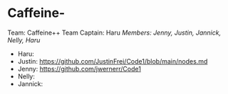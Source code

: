 # Caffeine-
Team: Caffeine++
Team Captain: Haru
_Members: Jenny, Justin, Jannick, Nelly, Haru_

- Haru: 
- Justin: https://github.com/JustinFrei/Code1/blob/main/nodes.md
- Jenny: https://github.com/jwernerr/Code1
- Nelly:
- Jannick:
